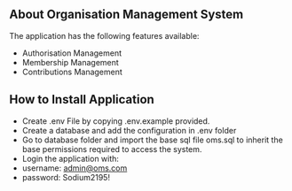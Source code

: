 ## About Organisation Management System

The application has the following features available:
- Authorisation Management
- Membership Management
- Contributions Management

## How to Install Application

- Create .env File by copying .env.example provided.
- Create a database and add the configuration in .env folder
- Go to database folder and import the base sql file oms.sql to inherit the base permissions required to access the system.
- Login the application with:
- username: admin@oms.com
- password: Sodium2195!
